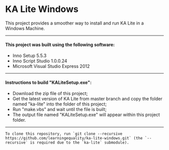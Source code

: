 KA Lite Windows
==========

This project provides a smoother way to install and run KA Lite in a Windows Machine.

---
#### This project was built using the following software:
* Inno Setup 5.5.3
* Inno Script Studio 1.0.0.24
* Microsoft Visual Studio Express 2012

---
#### Instructions to build "KALiteSetup.exe":
* Download the zip file of this project;
* Get the latest version of KA Lite from master branch and copy the folder named "ka-lite" into the folder of this project;
* Run "make.vbs" and wait until the file is built;
* The output file named "KALiteSetup.exe" will appear within this project folder.

---
    To clone this repository, run `git clone --recursive https://github.com/learningequality/ka-lite-windows.git` (the `--recursive` is required due to the `ka-lite` submodule).